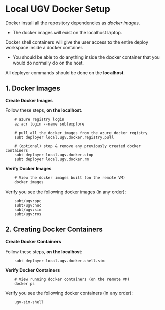 # Local UGV Docker Setup

Docker install all the repository dependencies as *docker images*.

- The docker images will exist on the localhost laptop.

Docker shell containers will give the user access to the entire deploy workspace inside a docker container.

- You should be able to do anything inside the docker container that you would do normally do on the host.

All deployer commands should be done on the **localhost**.

## 1. Docker Images

**Create Docker Images**

Follow these steps, **on the localhost**.

        # azure registry login
        az acr login --name subtexplore

        # pull all the docker images from the azure docker registry
        subt deployer local.ugv.docker.registry.pull

        # (optional) stop & remove any previously created docker containers
        subt deployer local.ugv.docker.stop
        subt deployer local.ugv.docker.rm

**Verify Docker Images**

        # View the docker images built (on the remote VM)
        docker images

Verify you see the following docker images (in any order):

        subt/ugv:ppc
        subt/ugv:nuc
        subt/ugv:sim
        subt/ugv:ros

## 2. Creating Docker Containers

**Create Docker Containers**

Follow these steps, **on the localhost**:

        subt deployer local.ugv.docker.shell.sim

**Verify Docker Containers**

        # View running docker containers (on the remote VM)
        docker ps

Verify you see the following docker containers (in any order):

        ugv-sim-shell
